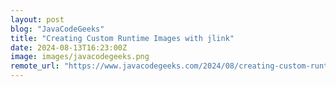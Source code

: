 ```yaml
---
layout: post
blog: "JavaCodeGeeks"
title: "Creating Custom Runtime Images with jlink"
date: 2024-08-13T16:23:00Z
image: images/javacodegeeks.png
remote_url: "https://www.javacodegeeks.com/2024/08/creating-custom-runtime-images-with-jlink.html"
---
```


